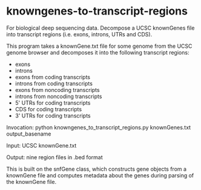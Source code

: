knowngenes-to-transcript-regions
================================

For biological deep sequencing data.  Decompose a UCSC knownGenes file into transcript regions (i.e. exons, introns, UTRs and CDS).

This program takes a knownGene.txt file for some genome from the UCSC genome browser and decomposes it into the following transcript regions: 

  - exons
  - introns
  - exons from coding transcripts
  - introns from coding transcripts
  - exons from noncoding transcripts
  - introns from noncoding transcripts
  - 5' UTRs for coding transcripts
  - CDS for coding transcripts
  - 3' UTRs for coding transcripts

Invocation:
  python knowngenes_to_transcript_regions.py knownGenes.txt output_basename

Input: 
  UCSC knownGene.txt
  
Output: 
  nine region files in .bed format 
  
This is built on the snfGene class, which constructs gene objects from a knownGene file and computes metadata about the genes during parsing of the knownGene file. 
